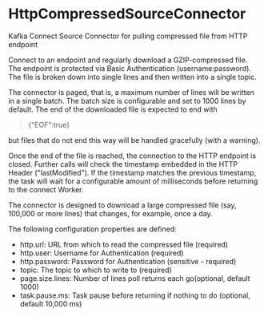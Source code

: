 # HttpCompressedSourceConnector
Kafka Connect Source Connector for pulling compressed file from HTTP endpoint

Connect to an endpoint and regularly download a GZIP-compressed file.
The endpoint is protected via Basic Authentication (username:password). 
The file is broken down into single lines and then written into a single topic.

The connector is paged, that is, a maximum number of lines will be written in a single batch. The batch size is configurable and set to 1000 lines by default.
The end of the downloaded file is expected to end with 

>  {"EOF":true} 
  
but files that do not end this way will be handled gracefully (with a warning). 

Once the end of the file is reached, the connection to the HTTP endpoint is closed. 
Further calls will check the timestamp embedded in the HTTP Header ("lastModified"). 
If the timestamp matches the previous timestamp, the task will wait for a configurable amount of milliseconds before returning to the connect Worker.

The connector is designed to download a large compressed file (say, 100,000 or more lines) that changes, for example, once a day.

The following configuration properties are defined:

- http.url: URL from which to read the compressed file (required)
- http.user: Username for Authentication (required)
- http.password: Password for Authentication (sensitive - required)
- topic: The topic to which to write to (required)
- page.size.lines: Number of lines poll returns each go(optional, default 1000)
- task.pause.ms: Task pause before returning if nothing to do (optional, default 10,000 ms)


